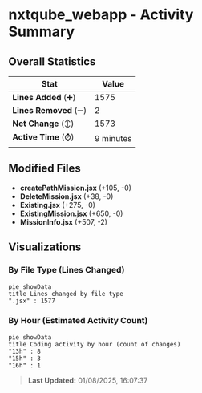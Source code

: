 # nxtqube_webapp - Activity Summary 

## Overall Statistics

| Stat                   | Value                                                             |
| ---------------------- | ----------------------------------------------------------------- |
| **Lines Added** (➕)   | 1575                                          |
| **Lines Removed** (➖) | 2                                        |
| **Net Change** (↕)    | 1573                |
| **Active Time** (⌚)   | 9 minutes |


## Modified Files
- **createPathMission.jsx** (+105, -0)
- **DeleteMission.jsx** (+38, -0)
- **Existing.jsx** (+275, -0)
- **ExistingMission.jsx** (+650, -0)
- **MissionInfo.jsx** (+507, -2)

## Visualizations

### By File Type (Lines Changed)

```mermaid
pie showData
title Lines changed by file type
".jsx" : 1577
```

### By Hour (Estimated Activity Count)

```mermaid
pie showData
title Coding activity by hour (count of changes)
"13h" : 8
"15h" : 3
"16h" : 1
```


> **Last Updated:** 01/08/2025, 16:07:37